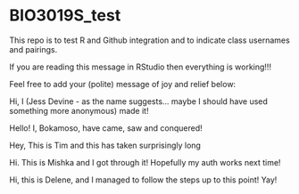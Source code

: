 # BIO3019S_test
This repo is to test R and Github integration and to indicate class usernames and pairings.

If you are reading this message in RStudio then everything is working!!!

Feel free to add your (polite) message of joy and relief below:

Hi, I (Jess Devine  - as the name suggests... maybe I should have used something more anonymous) made it!

Hello! I, Bokamoso, have came, saw and conquered! 

Hey, This is Tim and this has taken surprisingly long

Hi. This is Mishka and I got through it! Hopefully my auth works next time!

Hi, this is Delene, and I managed to follow the steps up to this point! Yay!